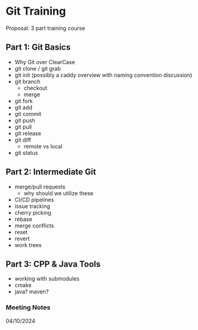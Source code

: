# Git Training
Proposal: 3 part training course

## Part 1: Git Basics
- Why Git over ClearCase
- git clone / git grab
- git init (possibly a caddy overview with naming convention discussion)
- git branch
    - checkout
    - merge
- git fork
- git add
- git commit
- git push
- git pull
- git release
- git diff
    - remote vs local
- git status

## Part 2: Intermediate Git
- merge/pull requests
    - why should we utilize these
- CI/CD pipelines
- issue tracking
- cherry picking
- rebase
- merge conflicts
- reset
- revert
- work trees

## Part 3: CPP & Java Tools
- working with submodules
- cmake
- java? maven?

### Meeting Notes
04/10/2024